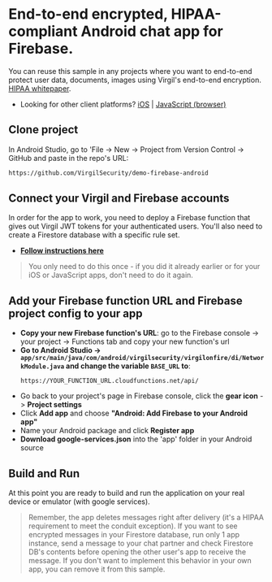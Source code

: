 # End-to-end encrypted, HIPAA-compliant Android chat app for Firebase.
You can reuse this sample in any projects where you want to end-to-end protect user data, documents, images using Virgil's end-to-end encryption. [HIPAA whitepaper](https://virgilsecurity.com/wp-content/uploads/2018/07/Firebase-HIPAA-Chat-Whitepaper-Virgil-Security.pdf).

* Looking for other client platforms? [iOS](https://github.com/VirgilSecurity/demo-firebase-ios) | [JavaScript (browser)](https://github.com/VirgilSecurity/demo-firebase-js)

## Clone project
In Android Studio, go to 'File -> New -> Project from Version Control -> GitHub and paste in the repo's URL: 
```bash
https://github.com/VirgilSecurity/demo-firebase-android
```

## Connect your Virgil and Firebase accounts
In order for the app to work, you need to deploy a Firebase function that gives out Virgil JWT tokens for your authenticated users. You'll also need to create a Firestore database with a specific rule set.

* **[Follow instructions here](https://github.com/VirgilSecurity/demo-firebase-func)**

> You only need to do this once - if you did it already earlier or for your iOS or JavaScript apps, don't need to do it again.

## Add your Firebase function URL and Firebase project config to your app

* **Copy your new Firebase function's URL**: go to the Firebase console -> your project -> Functions tab and copy your new function's url
* **Go to Android Studio -> `app/src/main/java/com/android/virgilsecurity/virgilonfire/di/NetworkModule.java` and change the variable `BASE_URL` to**:
  ```
  https://YOUR_FUNCTION_URL.cloudfunctions.net/api/
  ```
* Go back to your project's page in Firebase console, click the **gear icon** -> **Project settings**
* Click **Add app** and choose **"Android: Add Firebase to your Android app"**
* Name your Android package and click **Register app**
* **Download google-services.json** into the 'app' folder in your Android source

## Build and Run
At this point you are ready to build and run the application on your real device or emulator (with google services).

> Remember, the app deletes messages right after delivery (it's a HIPAA requirement to meet the conduit exception). If you want to see encrypted messages in your Firestore database, run only 1 app instance, send a message to your chat partner and check Firestore DB's contents before opening the other user's app to receive the message. If you don't want to implement this behavior in your own app, you can remove it from this sample.
